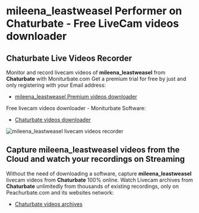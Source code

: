 # mileena_leastweasel Performer on Chaturbate - Free LiveCam videos downloader

## Chaturbate Live Videos Recorder

Monitor and record livecam videos of **mileena_leastweasel** from **Chaturbate** with Moniturbate.com
Get a premium trial for free by just and only registering with your Email address:
* [mileena_leastweasel Premium videos downloader](https://moniturbate.com/request-demo-licence-key.html)

Free livecam videos downloader - Moniturbate Software:
* [Chaturbate videos downloader](https://moniturbate.com/moniturbate-download-software.html)

![mileena_leastweasel livecam videos recorder](https://peachurnet.com/templates/moniturbate-software.png)


## Capture mileena_leastweasel videos from the Cloud and watch your recordings on Streaming

Without the need of downloading a software, capture **mileena_leastweasel** livecam videos from **Chaturbate** 100% online.
Watch Livecam archives from **Chaturbate** unlimitedly from thousands of existing recordings, only on Peachurbate.com and its websites network:
* [Chaturbate videos archives](https://peachurnet.com/)
